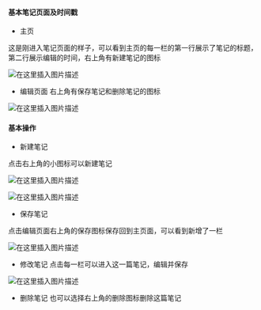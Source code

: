 #### 基本笔记页面及时间戳

 - 主页

这是刚进入笔记页面的样子，可以看到主页的每一栏的第一行展示了笔记的标题，第二行展示编辑的时间，右上角有新建笔记的图标

![在这里插入图片描述](https://img-blog.csdnimg.cn/20210524094829615.png?x-oss-process=image/watermark,type_ZmFuZ3poZW5naGVpdGk,shadow_10,text_aHR0cHM6Ly9ibG9nLmNzZG4ubmV0L3dlaXhpbl80OTc2OTA2NQ==,size_16,color_FFFFFF,t_70)

 - 编辑页面
右上角有保存笔记和删除笔记的图标

![在这里插入图片描述](https://img-blog.csdnimg.cn/20210524095048342.png?x-oss-process=image/watermark,type_ZmFuZ3poZW5naGVpdGk,shadow_10,text_aHR0cHM6Ly9ibG9nLmNzZG4ubmV0L3dlaXhpbl80OTc2OTA2NQ==,size_16,color_FFFFFF,t_70)
#### 基本操作

 - 新建笔记

点击右上角的小图标可以新建笔记

![在这里插入图片描述](https://img-blog.csdnimg.cn/20210524100020520.png?x-oss-process=image/watermark,type_ZmFuZ3poZW5naGVpdGk,shadow_10,text_aHR0cHM6Ly9ibG9nLmNzZG4ubmV0L3dlaXhpbl80OTc2OTA2NQ==,size_16,color_FFFFFF,t_70)

![在这里插入图片描述](https://img-blog.csdnimg.cn/20210524095048342.png?x-oss-process=image/watermark,type_ZmFuZ3poZW5naGVpdGk,shadow_10,text_aHR0cHM6Ly9ibG9nLmNzZG4ubmV0L3dlaXhpbl80OTc2OTA2NQ==,size_16,color_FFFFFF,t_70)
 - 保存笔记

点击编辑页面右上角的保存图标保存回到主页面，可以看到新增了一栏

![在这里插入图片描述](https://img-blog.csdnimg.cn/20210524095127240.png?x-oss-process=image/watermark,type_ZmFuZ3poZW5naGVpdGk,shadow_10,text_aHR0cHM6Ly9ibG9nLmNzZG4ubmV0L3dlaXhpbl80OTc2OTA2NQ==,size_16,color_FFFFFF,t_70)

 - 修改笔记
点击每一栏可以进入这一篇笔记，编辑并保存

![在这里插入图片描述](https://img-blog.csdnimg.cn/20210524095324138.png?x-oss-process=image/watermark,type_ZmFuZ3poZW5naGVpdGk,shadow_10,text_aHR0cHM6Ly9ibG9nLmNzZG4ubmV0L3dlaXhpbl80OTc2OTA2NQ==,size_16,color_FFFFFF,t_70)

- 删除笔记
也可以选择右上角的删除图标删除这篇笔记
